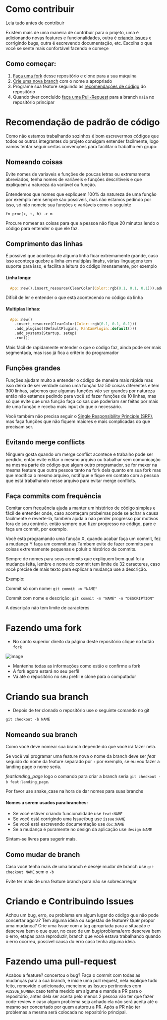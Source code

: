 # Como contribuir

Leia tudo antes de contribuir

Existem mais de uma maneira de contribuir para o projeto, uma é adicionando novas features e funcionalidades, outra é [criando Issues](#ISSUES) e corrigindo bugs, outra é escrevendo documentação, etc.
Escolha o que você se sente mais confortável fazendo e começe

## Como começar:

1. [Faça uma fork](#FORK) desse repositório e clone para a sua máquina
2. [Crie uma nova branch](#BRANCH) com o nome a apropriado
3. Programe sua feature seguindo as [recomendações de código](#ISCLEAN) do repositório
4. Quando tiver concluido [faça uma Pull-Request](#PR) para a branch `main` no repositório principar

<a name="ISCLEAN"></a>
# Recomendação de padrão de código

Como não estamos trabalhando sozinhos é bom escrevermos códigos que todos os outros integrantes do projeto consigam entender facilmente, logo
vamos tentar seguir certas convenções para facilitar o trabalho em grupo:

## Nomeando coisas
Evite nomes de variaveis e funções de poucas letras ou extremamente abreviados, tenha nomes de variáveis e funções descritiveis e que expliquem a natureza da variável ou função.

Entendemos que nomes que expliquem 100% da natureza de uma função por exemplo nem sempre são possíveis, mas não estamos pedindo por isso, só não nomeie sua funções e variáveis como o seguinte 

`fn proc(x, t, h) -> m`

Procure nomear as coisas para que a pessoa não fique 20 minutos lendo o código para entender o que ele faz.

## Comprimento das linhas

É possível que aconteça de alguma linha ficar extremamente grande, caso isso aconteça quebre a linha em multiplas linahs, várias linguagens tem suporte para isso, e facilita a leitura do código imensamente, por exemplo

#### Linha longa:

```Rust
  App::new().insert_resource(ClearColor(Color::rgb(0.1, 0.1, 0.1))).add_plugins((DefaultPlugins, PanCamPlugin::default())).add_systems(Startup, setup).run();
```

Difícil de ler e entender o que está acontecendo no código da linha

#### Multiplas linhas:

```Rust
  App::new()
    .insert_resource(ClearColor(Color::rgb(0.1, 0.1, 0.1)))
    .add_plugins((DefaultPlugins, PanCamPlugin::default()))
    .add_systems(Startup, setup)
    .run();
```

Mais fácil de rapidamente entender o que o código faz, ainda pode ser mais segmentada, mas isso já fica a critério do programador

## Funções grandes

Funções ajudam muito a entender o código de maneira mais rápida mas isso deixa de ser verdade como uma função faz 50 coisas diferentes e tem 300 linhas, sabemos que algumas funções vão ser grandes por natureza
então não estamos pedindo para você só fazer funções de 10 linhas, mas só que evite que uma função faça coisas que poderiam ser feitas por mais de uma função e receba mais input do que o necessário.

Você também não precisa seguir o [Single Responsibility Principle (SRP)](https://en.wikipedia.org/wiki/Single_responsibility_principle), mas faça funções que não fiquem maiores e mais complicadas do que precisam ser.

## Evitando merge conflicts

Nínguem gosta quando um merge conflict acontece e trabalho pode ser perdido, então evite editar o mesmo arquivo ou trabalhar sem comunicação na mesma parte do código que algum outro programador, se for mexer na mesma feature que outra
pessoa tanto na fork dela quanto em sua fork mas que modifica o mesmo arquivo, notifique e fique em contato com a pessoa que está trabalhando nesse arquivo para evitar merge conflicts.

## Faça commits com frequência

Comitar com frequência ajuda a manter um histórico de código simples e fácil de entender onde, caso aconteçam probelmas pode se achar a causa facilmente e reverte-la, também ajuda a não perder progresso por motivos fora de seu controle.
então sempre que fizer progresso no código, pare e faça um commit, por exemplo.

Você está programando uma função X, quando acabar faça um commit, fez a mudança Y faça um commit.mas Tambem evite de fazer commits para coisas extremamente pequenas e poluir o histórico de commits.

Sempre de nomes para seus commits que expliquem bem qual foi a mudança feita, lembre o nome do commit tem limite de 32 caracteres, caso você precise de mais texto para explicar a mudança use a descrição.

Exemplo:

Commit só com nome: `git commit -m "NAME"`

Commit com nome e descrição: `git commit -m "NAME" -m "DESCRIPTION"`

A descrição não tem limite de caracteres

<a name="FORK"></a>
# Fazendo uma fork
- No canto superior direito da página deste repositório clique no botão `fork`
  
![image](https://github.com/MintzyG/SCTI/assets/21692264/f7b82130-3b79-4ac0-b5cb-0f04bbffe9c2)
- Mantenha todas as informações como estão e confirme a fork
- A fork agora estará no seu perfil
- Vá até o repositório no seu prefil e clone para o computador

<a name="BRANCH"></a>
# Criando sua branch
- Depois de ter clonado o repositório use o seguinte comando no git

`git checkout -b NAME`

## Nomeando sua branch
Como você deve nomear sua branch depende do que você irá fazer nela.

Se você vai programar uma feature nova o nome da branch deve ser _feat_ seguido do nome da feature separado por `:` por exemplo, se eu vou fazer a landing page o nome seria.

_feat:landing_page_ logo o comando para criar a branch seria `git checkout -b feat:landing_page`.

Por favor use snake_case na hora de dar nomes para suas branchs

#### Nomes a serem usados para branches:

- Se você estiver criando funcionalidade use `feat:NAME`
- Se você está corrigindo uma Issue/bug use `issue:NAME`
- Se você está escrevendo documentação use `doc:NAME`
- Se a mudança é puramente no design da aplicação use `design:NAME`

Sintam-se livres para sugerir mais.

## Como mudar de branch

Caso você tenha mais de uma branch e deseje mudar de branch use `git checkout NAME` sem o `-b`

Evite ter mais de uma feature branch para não se sobrecarregar

<a name="ISSUES"></a>
# Criando e Contribuindo Issues

Achou um bug, erro, ou problema em algum lugar do código que não pode concertar agora? Tem alguma ideia ou sugestão de feature? Quer propor uma mudança?
Crie uma Issue com a tag apropriada para a situação e descreva bem o que quer, no caso de um bug/problema/erro descreva bem o erro, etapas para reproduzir, branch que você estava trabalhando quando o erro ocorreu,
possível causa do erro caso tenha alguma ideia.

<a name="PR"></a>
# Fazendo uma pull-request

Acabou a feature? concertou o bug? Faça o commit com todas as mudanças para a sua branch, e inicie uma pull request, nela explique tudo feito, removido e adicionado, mencione as Issues pertinentes com `#ISSUE_NUMBER` caso tenha mexido em alguma
e mande a PR para o repositório, antes dela ser aceita pelo menos 2 pessoa vão ter que fazer code-review e caso algum problema seja achado ela não será aceita até o mesmo ser concertado por quem autorou a PR. Após a PR não ter problemas
a mesma será colocada no repositório principal.
